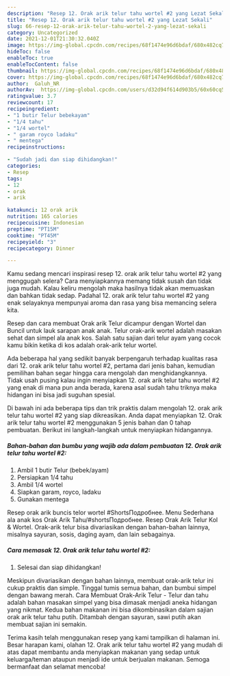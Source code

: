 ```yaml
---
description: "Resep 12. Orak arik telur tahu wortel #2 yang Lezat Sekali"
title: "Resep 12. Orak arik telur tahu wortel #2 yang Lezat Sekali"
slug: 66-resep-12-orak-arik-telur-tahu-wortel-2-yang-lezat-sekali
category: Uncategorized
date: 2021-12-01T21:30:32.040Z
image: https://img-global.cpcdn.com/recipes/68f1474e96d6bdaf/680x482cq70/12-orak-arik-telur-tahu-wortel-2-foto-resep-utama.jpg
hideToc: false
enableToc: true
enableTocContent: false
thumbnail: https://img-global.cpcdn.com/recipes/68f1474e96d6bdaf/680x482cq70/12-orak-arik-telur-tahu-wortel-2-foto-resep-utama.jpg
cover: https://img-global.cpcdn.com/recipes/68f1474e96d6bdaf/680x482cq70/12-orak-arik-telur-tahu-wortel-2-foto-resep-utama.jpg
author:  Galuh_NR
authorAv:  https://img-global.cpcdn.com/users/d32d94f614d903b5/60x60cq50/avatar.jpg
ratingvalue: 3.7
reviewcount: 17
recipeingredient:
- "1 butir Telur bebekayam"
- "1/4 tahu"
- "1/4 wortel"
- " garam royco ladaku"
- " mentega"
recipeinstructions:

- "Sudah jadi dan siap dihidangkan!"
categories:
- Resep
tags:
- 12
- orak
- arik

katakunci: 12 orak arik 
nutrition: 165 calories
recipecuisine: Indonesian
preptime: "PT15M"
cooktime: "PT45M"
recipeyield: "3"
recipecategory: Dinner

---
```



Kamu sedang mencari inspirasi resep 12. orak arik telur tahu wortel #2 yang menggugah selera? Cara menyiapkannya memang tidak susah dan tidak juga mudah. Kalau keliru mengolah maka hasilnya tidak akan memuaskan dan bahkan tidak sedap. Padahal 12. orak arik telur tahu wortel #2 yang enak selayaknya mempunyai aroma dan rasa yang bisa memancing selera kita.


Resep dan cara membuat Orak arik Telur dicampur dengan Wortel dan Buncil untuk lauk sarapan anak anak. Telur orak-arik wortel adalah masakan sehat dan simpel ala anak kos. Salah satu sajian dari telur ayam yang cocok kamu bikin ketika di kos adalah orak-arik telur wortel.

Ada beberapa hal yang sedikit banyak berpengaruh terhadap kualitas rasa dari 12. orak arik telur tahu wortel #2, pertama dari jenis bahan, kemudian pemilihan bahan segar hingga cara mengolah dan menghidangkannya. Tidak usah pusing kalau ingin menyiapkan 12. orak arik telur tahu wortel #2 yang enak di mana pun anda berada, karena asal sudah tahu triknya maka hidangan ini bisa jadi suguhan spesial.


Di bawah ini ada beberapa tips dan trik praktis dalam mengolah 12. orak arik telur tahu wortel #2 yang siap dikreasikan. Anda dapat menyiapkan 12. Orak arik telur tahu wortel #2 menggunakan 5 jenis bahan dan 0 tahap pembuatan. Berikut ini langkah-langkah untuk menyiapkan hidangannya.

<!--inarticleads1-->

##### Bahan-bahan dan bumbu yang wajib ada dalam pembuatan 12. Orak arik telur tahu wortel #2:

1. Ambil 1 butir Telur (bebek/ayam)
1. Persiapkan 1/4 tahu
1. Ambil 1/4 wortel
1. Siapkan  garam, royco, ladaku
1. Gunakan  mentega


Resep orak arik buncis telor wortel #ShortsПодробнее. Menu Sederhana ala anak kos Orak Arik Tahu/#shortsПодробнее. Resep Orak Arik Telur Kol &amp; Wortel. Orak-arik telur bisa divariasikan dengan bahan-bahan lainnya, misalnya sayuran, sosis, daging ayam, dan lain sebagainya. 

<!--inarticleads2-->

##### Cara memasak 12. Orak arik telur tahu wortel #2:


1. Selesai dan siap dihidangkan!

Meskipun divariasikan dengan bahan lainnya, membuat orak-arik telur ini cukup praktis dan simple. Tinggal tumis semua bahan, dan bumbui simpel dengan bawang merah. Cara Membuat Orak-Arik Telur - Telur dan tahu adalah bahan masakan simpel yang bisa dimasak menjadi aneka hidangan yang nikmat. Kedua bahan makanan ini bisa dikombinasikan dalam sajian orak arik telur tahu putih. Ditambah dengan sayuran, sawi putih akan membuat sajian ini semakin. 

Terima kasih telah menggunakan resep yang kami tampilkan di halaman ini. Besar harapan kami, olahan 12. Orak arik telur tahu wortel #2 yang mudah di atas dapat membantu anda menyiapkan makanan yang sedap untuk keluarga/teman ataupun menjadi ide untuk berjualan makanan. Semoga bermanfaat dan selamat mencoba!
